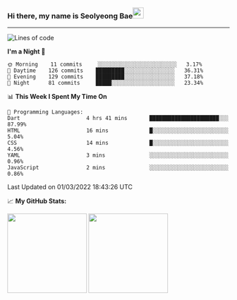 ### Hi there, my name is Seolyeong Bae<img src="https://user-images.githubusercontent.com/80435616/151690320-5f13ba50-5d87-43d4-b254-939addcd0bdb.gif" width="25px">

---


<!--START_SECTION:waka-->
![Lines of code](https://img.shields.io/badge/From%20Hello%20World%20I%27ve%20Written-37%20Thousand%20lines%20of%20code-blue)

**I'm a Night 🦉** 

```text
🌞 Morning    11 commits     ░░░░░░░░░░░░░░░░░░░░░░░░░   3.17% 
🌆 Daytime    126 commits    █████████░░░░░░░░░░░░░░░░   36.31% 
🌃 Evening    129 commits    █████████░░░░░░░░░░░░░░░░   37.18% 
🌙 Night      81 commits     █████░░░░░░░░░░░░░░░░░░░░   23.34%

```


📊 **This Week I Spent My Time On** 

```text
💬 Programming Languages: 
Dart                     4 hrs 41 mins       ██████████████████████░░░   87.99% 
HTML                     16 mins             █░░░░░░░░░░░░░░░░░░░░░░░░   5.04% 
CSS                      14 mins             █░░░░░░░░░░░░░░░░░░░░░░░░   4.56% 
YAML                     3 mins              ░░░░░░░░░░░░░░░░░░░░░░░░░   0.96% 
JavaScript               2 mins              ░░░░░░░░░░░░░░░░░░░░░░░░░   0.86%

```


 Last Updated on 01/03/2022 18:43:26 UTC
<!--END_SECTION:waka-->


📈 **My GitHub Stats:**

<p>
  <img height="180em" src="https://github-readme-stats.vercel.app/api?username=pell13&show_icons=true&hide_border=true&&count_private=true&include_all_commits=true" />
  <img height="180em" src="https://github-readme-stats.vercel.app/api/top-langs/?username=pell13&exclude_repo=KNN-Image-Classification&show_icons=true&hide_border=true&layout=compact&langs_count=8"/>
</p>
